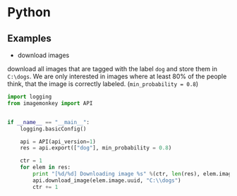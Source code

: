 # Python #
## Examples ##

* download images

download all images that are tagged with the label `dog` and store them in `C:\dogs`. We are only interested in images where at least 80% of the people think, that the image is correctly labeled. (`min_probability = 0.8`)

```python
import logging
from imagemonkey import API


if __name__ == "__main__":
	logging.basicConfig()

	api = API(api_version=1)
	res = api.export(["dog"], min_probability = 0.8)

	ctr = 1
	for elem in res:
		print "[%d/%d] Downloading image %s" %(ctr, len(res), elem.image.uuid)
		api.download_image(elem.image.uuid, "C:\\dogs")
		ctr += 1
```
